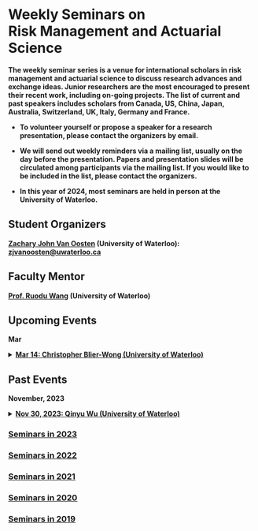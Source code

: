 # Weekly Seminars on <br/> Risk Management and Actuarial Science

<b>The weekly seminar series is a venue for international scholars in risk management and actuarial science to discuss research advances and exchange ideas. Junior researchers are the most encouraged to present their recent work, including on-going projects. The list of current and past speakers includes scholars from Canada, US, China, Japan, Australia, Switzerland, UK, Italy, Germany and France. </b>

* <b>To volunteer yourself or propose a speaker for a research presentation, please contact the organizers by email. </b>

* <b>We will send out weekly reminders via a mailing list, usually on the day before the presentation. Papers and presentation slides will be circulated among participants via the mailing list. If you would like to be included in the list, please contact the organizers.</b>

* <b>In this year of 2024, most seminars are held in person at the University of Waterloo.

## Student Organizers

<b>[Zachary John Van Oosten](https://sas.uwaterloo.ca/~wang/pages/team.html) (University of Waterloo):
<a href="mailto:zjvanoosten@uwaterloo.ca">zjvanoosten@uwaterloo.ca</a></b>
 


## Faculty Mentor
<b>[Prof. Ruodu Wang](http://sas.uwaterloo.ca/~wang/) (University of Waterloo) </b>


## Upcoming Events
<body>

<b>Mar</b>

<details>
      <summary><u><b>Mar 14: Christopher Blier-Wong (University of Waterloo)  </b></u></summary>
        <ol>
          <blockquote>
            <p><b> Title: A representation-learning approach for insurance pricing with images </b></p>
            <p><b> Speaker: Christopher Blier-Wong (Postdoc Fellow, University of Waterloo) </b></p>
            <p><b> Time:  15:00 - 16:00, Mar 14, 2024 (Thu) </b></p>
            <p><b> Location: M3 3127 </b></p>
            <p><b> Abstract: Unstructured data are a promising new source of information that insurance companies may use to understand their risk portfolio better and improve the customer experience. However, these novel data sources are difficult to incorporate into existing ratemaking frameworks due to the size and format of the unstructured data. This paper proposes a framework to use street view imagery within a generalized linear model. To do so, we use representation learning to extract an embedding vector containing useful information from the image. This embedding is dense and low-dimensional, making it appropriate to use within existing ratemaking models. We find that there is useful information included in street view imagery to predict the frequency of claims for certain types of perils. This model can be used as-is in a ratemaking framework but also opens the door to future empirical research on attempting to extract which characteristics within the image leads to increased or decreased predicted claim frequencies. Throughout, we discuss the practical difficulties (technical and social) of using this type of data for insurance pricing.
   </b></p>
          </blockquote>
        </ol>
</details>  

</body>


## Past Events

<body>

<b>November, 2023</b>

<details>
      <summary><u><b>Nov 30, 2023: Qinyu Wu (University of Waterloo)  </b></u></summary>
        <ol>
          <blockquote>
            <p><b> Title: Model Aggregation for Risk Evaluation and Robust Optimization </b></p>
            <p><b> Speaker: Qinyu Wu (Postdoc Fellow, University of Waterloo) </b></p>
            <p><b> Time:  14:00 - 15:30 pm, Nov 30, 2023 (Thu) </b></p>
            <p><b> Location: M3 3127 </b></p>
            <p><b> Abstract: We introduce a new approach for prudent risk evaluation based on stochastic dominance, which will be called the model aggregation (MA) approach. In contrast to the classic worst-case risk (WR) approach, the MA approach produces not only a robust value of risk evaluation but also a robust distributional model, independent of any specific risk measure. The MA risk evaluation can be computed through explicit formulas in the lattice theory of stochastic dominance, and under some standard assumptions, the MA robust optimization admits a convex-program reformulation. The MA approach for Wasserstein and mean-variance uncertainty sets admits explicit formulas for the obtained robust models. Via an equivalence property between the MA and the WR approaches, new axiomatic characterizations are obtained for the Value-at-Risk (VaR) and the Expected Shortfall (ES, also known as CVaR).  The new approach is illustrated with various risk measures and examples from portfolio optimization.
   </b></p>
          </blockquote>
        </ol>
</details>  

</body>

 
### [<u>Seminars in 2023</u>](./2023.html)

### [<u>Seminars in 2022</u>](./2022.html)

### [<u>Seminars in 2021</u>](./2021.html)

### [<u>Seminars in 2020</u>](./2020.html)

### [<u>Seminars in 2019</u>](./2019.html)
